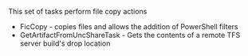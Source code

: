 This set of tasks perform file copy actions

- FicCopy - copies files and allows the addition of PowerShell filters
- GetArtifactFromUncShareTask - Gets the contents of a remote TFS server build's drop location